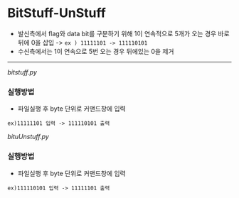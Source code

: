 # BitStuff-UnStuff
* 발신측에서 flag와 data bit를 구분하기 위해 1이 연속적으로 5개가 오는 경우 바로 뒤에 0을 삽입 -> `ex ) 11111101 -> 111110101`
*  수신측에서는 1이 연속으로 5번 오는 경우 뒤에있는 0을 제거
  
  ---
  *bitstuff.py*
###  **실행방법**
- 파일실행 후 byte 단위로 커맨드창에 입력
  
`ex)11111101 입력 -> 111110101 출력`


*bituUnstuff.py*
###  **실행방법**
- 파일실행 후 byte 단위로 커맨드창에 입력
  
`ex)111110101 입력 -> 11111101 출력`